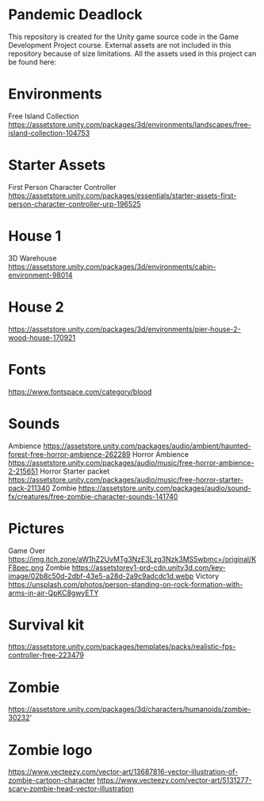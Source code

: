 # Pandemic Deadlock

This repository is created for the Unity game source code in the Game Development Project course. 
External assets are not included in this repository because of size limitations. All the assets used in this project can be found here:

# Environments
Free Island Collection
https://assetstore.unity.com/packages/3d/environments/landscapes/free-island-collection-104753

# Starter Assets
First Person Character Controller
https://assetstore.unity.com/packages/essentials/starter-assets-first-person-character-controller-urp-196525

# House 1
3D Warehouse
https://assetstore.unity.com/packages/3d/environments/cabin-environment-98014

# House 2
https://assetstore.unity.com/packages/3d/environments/pier-house-2-wood-house-170921

# Fonts
https://www.fontspace.com/category/blood

# Sounds
Ambience
https://assetstore.unity.com/packages/audio/ambient/haunted-forest-free-horror-ambience-262289
Horror Ambience
https://assetstore.unity.com/packages/audio/music/free-horror-ambience-2-215651
Horror Starter packet
https://assetstore.unity.com/packages/audio/music/free-horror-starter-pack-211340
Zombie
https://assetstore.unity.com/packages/audio/sound-fx/creatures/free-zombie-character-sounds-141740

# Pictures
Game Over
https://img.itch.zone/aW1hZ2UvMTg3NzE3Lzg3Nzk3MS5wbmc=/original/KF8pec.png
Zombie
https://assetstorev1-prd-cdn.unity3d.com/key-image/02b8c50d-2dbf-43e5-a28d-2a9c9adcdc1d.webp
Victory
https://unsplash.com/photos/person-standing-on-rock-formation-with-arms-in-air-QpKC8gwyETY

# Survival kit
https://assetstore.unity.com/packages/templates/packs/realistic-fps-controller-free-223479

# Zombie
https://assetstore.unity.com/packages/3d/characters/humanoids/zombie-30232'

# Zombie logo
https://www.vecteezy.com/vector-art/13687816-vector-illustration-of-zombie-cartoon-character
https://www.vecteezy.com/vector-art/5131277-scary-zombie-head-vector-illustration








